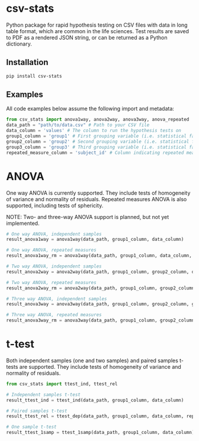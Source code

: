 # csv-stats
Python package for rapid hypothesis testing on CSV files with data in long table format, which are common in the life sciences. Test results are saved to PDF as a rendered JSON string, or can be returned as a Python dictionary.

## Installation
```bash
pip install csv-stats
```

## Examples
All code examples below assume the following import and metadata:
```python
from csv_stats import anova1way, anova2way, anova3way, anova_repeated
data_path = "path/to/data.csv" # Path to your CSV file
data_column = 'values' # The column to run the hypothesis tests on
group1_column = 'group1' # First grouping variable (i.e. statistical factor)
group2_column = 'group2' # Second grouping variable (i.e. statistical factor)
group3_column = 'group3' # Third grouping variable (i.e. statistical factor)
repeated_measure_column = 'subject_id' # Column indicating repeated measures (e.g. subject IDs)
```

# ANOVA
One way ANOVA is currently supported. They include tests of homogeneity of variance and normality of residuals. Repeated measures ANOVA is also supported, including tests of sphericity.

NOTE: Two- and three-way ANOVA support is planned, but not yet implemented.

```python
# One way ANOVA, independent samples
result_anova1way = anova1way(data_path, group1_column, data_column)

# One way ANOVA, repeated measures
result_anova1way_rm = anova1way(data_path, group1_column, data_column, repeated_measure_column)

# Two way ANOVA, independent samples
result_anova2way = anova2way(data_path, group1_column, group2_column, data_column)

# Two way ANOVA, repeated measures
result_anova2way_rm = anova2way(data_path, group1_column, group2_column, data_column, repeated_measure_column)

# Three way ANOVA, independent samples
result_anova3way = anova3way(data_path, group1_column, group2_column, group3_column, data_column)

# Three way ANOVA, repeated measures
result_anova3way_rm = anova3way(data_path, group1_column, group2_column, group3_column, data_column, repeated_measure_column)
```

# t-test
Both independent samples (one and two samples) and paired samples t-tests are supported. They include tests of homogeneity of variance and normality of residuals.
```python
from csv_stats import ttest_ind, ttest_rel

# Independent samples t-test
result_ttest_ind = ttest_ind(data_path, group1_column, data_column)

# Paired samples t-test
result_ttest_rel = ttest_dep(data_path, group1_column, data_column, repeated_measure_column)

# One sample t-test
result_ttest_1samp = ttest_1samp(data_path, group1_column, data_column) # Tests against a mean of 0
```